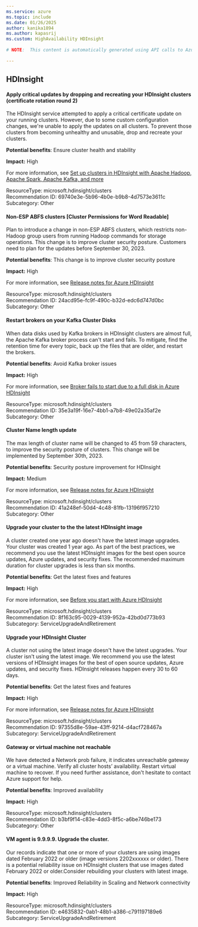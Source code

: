 ```yaml
---
ms.service: azure
ms.topic: include
ms.date: 01/26/2025
author: kanika1894
ms.author: kapasrij
ms.custom: HighAvailability HDInsight
  
# NOTE:  This content is automatically generated using API calls to Azure. Any edits made on these files will be overwritten in the next run of the script. 
  
---
```

  
## HDInsight  
  
<!--69740e3e-5b96-4b0e-b9b8-4d7573e3611c_begin-->

#### Apply critical updates by dropping and recreating your HDInsight clusters (certificate rotation round 2)  
  
The HDInsight service attempted to apply a critical certificate update on your running clusters. However, due to some custom configuration changes, we're unable to apply the updates on all clusters. To prevent those clusters from becoming unhealthy and unusable, drop and recreate your clusters.  
  
**Potential benefits**: Ensure cluster health and stability  

**Impact:** High
  
For more information, see [Set up clusters in HDInsight with Apache Hadoop, Apache Spark, Apache Kafka, and more ](/azure/hdinsight/hdinsight-hadoop-provision-linux-clusters)  

ResourceType: microsoft.hdinsight/clusters  
Recommendation ID: 69740e3e-5b96-4b0e-b9b8-4d7573e3611c  
Subcategory: Other

<!--69740e3e-5b96-4b0e-b9b8-4d7573e3611c_end-->

<!--24acd95e-fc9f-490c-b32d-edc6d747d0bc_begin-->

#### Non-ESP ABFS clusters [Cluster Permissions for Word Readable]  
  
Plan to introduce a change in non-ESP ABFS clusters, which restricts non-Hadoop group users from running Hadoop commands for storage operations. This change is to improve cluster security posture. Customers need to plan for the updates before September 30, 2023.  
  
**Potential benefits**: This change is to improve cluster security posture  

**Impact:** High
  
For more information, see [Release notes for Azure HDInsight ](https://aka.ms/hdireleasenotes)  

ResourceType: microsoft.hdinsight/clusters  
Recommendation ID: 24acd95e-fc9f-490c-b32d-edc6d747d0bc  
Subcategory: Other

<!--24acd95e-fc9f-490c-b32d-edc6d747d0bc_end-->

<!--35e3a19f-16e7-4bb1-a7b8-49e02a35af2e_begin-->

#### Restart brokers on your Kafka Cluster Disks  
  
When data disks used by Kafka brokers in  HDInsight clusters are almost full, the Apache Kafka broker process can't start and fails. To mitigate, find the retention time for every topic, back up the files that are older, and restart the brokers.  
  
**Potential benefits**: Avoid Kafka broker issues  

**Impact:** High
  
For more information, see [Broker fails to start due to a full disk in Azure HDInsight ](https://aka.ms/kafka-troubleshoot-full-disk)  

ResourceType: microsoft.hdinsight/clusters  
Recommendation ID: 35e3a19f-16e7-4bb1-a7b8-49e02a35af2e  
Subcategory: Other

<!--35e3a19f-16e7-4bb1-a7b8-49e02a35af2e_end-->

<!--41a248ef-50d4-4c48-81fb-13196f957210_begin-->

#### Cluster Name length update  
  
The max length of cluster name will be changed to 45 from 59 characters, to improve the security posture of clusters. This change will be implemented by September 30th, 2023.  
  
**Potential benefits**: Security posture improvement for HDInsight  

**Impact:** Medium
  
For more information, see [Release notes for Azure HDInsight ](/azure/hdinsight/hdinsight-release-notes)  

ResourceType: microsoft.hdinsight/clusters  
Recommendation ID: 41a248ef-50d4-4c48-81fb-13196f957210  
Subcategory: Other

<!--41a248ef-50d4-4c48-81fb-13196f957210_end-->

<!--8f163c95-0029-4139-952a-42bd0d773b93_begin-->

#### Upgrade your cluster to the the latest HDInsight image  
  
A cluster created one year ago doesn't have the latest image upgrades. Your cluster was created 1 year ago. As part of the best practices, we recommend you use the latest HDInsight images for the best open source updates, Azure updates, and security fixes. The recommended maximum duration for cluster upgrades is less than six months.  
  
**Potential benefits**: Get the latest fixes and features  

**Impact:** High
  
For more information, see [Before you start with Azure HDInsight ](/azure/hdinsight/hdinsight-overview-before-you-start#keep-your-clusters-up-to-date)  

ResourceType: microsoft.hdinsight/clusters  
Recommendation ID: 8f163c95-0029-4139-952a-42bd0d773b93  
Subcategory: ServiceUpgradeAndRetirement

<!--8f163c95-0029-4139-952a-42bd0d773b93_end-->

<!--97355d8e-59ae-43ff-9214-d4acf728467a_begin-->

#### Upgrade your HDInsight Cluster  
  
A cluster not using the latest image doesn't have the latest upgrades. Your cluster isn't using the latest image. We recommend you use the latest versions of HDInsight images for the best of open source updates, Azure updates, and security fixes. HDInsight releases happen every 30 to 60 days.  
  
**Potential benefits**: Get the latest fixes and features  

**Impact:** High
  
For more information, see [Release notes for Azure HDInsight ](/azure/hdinsight/hdinsight-release-notes)  

ResourceType: microsoft.hdinsight/clusters  
Recommendation ID: 97355d8e-59ae-43ff-9214-d4acf728467a  
Subcategory: ServiceUpgradeAndRetirement

<!--97355d8e-59ae-43ff-9214-d4acf728467a_end-->

<!--b3bf9f14-c83e-4dd3-8f5c-a6be746be173_begin-->

#### Gateway or virtual machine not reachable  
  
We have detected a Network prob failure, it indicates unreachable gateway or a virtual machine. Verify all cluster hosts’ availability.  Restart virtual machine to recover. If you need further assistance, don't hesitate to contact Azure support for help.  
  
**Potential benefits**: Improved availability  

**Impact:** High
  
  

ResourceType: microsoft.hdinsight/clusters  
Recommendation ID: b3bf9f14-c83e-4dd3-8f5c-a6be746be173  
Subcategory: Other

<!--b3bf9f14-c83e-4dd3-8f5c-a6be746be173_end-->

<!--e4635832-0ab1-48b1-a386-c791197189e6_begin-->

#### VM agent is 9.9.9.9. Upgrade the cluster.  
  
Our records indicate that one or more of your clusters are using images dated February 2022 or older (image versions 2202xxxxxx or older). 
There is a potential reliability issue on HDInsight clusters that use images dated February 2022 or older.Consider rebuilding your clusters with latest image.  
  
**Potential benefits**: Improved Reliability in Scaling and Network connectivity  

**Impact:** High
  
  

ResourceType: microsoft.hdinsight/clusters  
Recommendation ID: e4635832-0ab1-48b1-a386-c791197189e6  
Subcategory: ServiceUpgradeAndRetirement

<!--e4635832-0ab1-48b1-a386-c791197189e6_end-->

<!--articleBody-->
